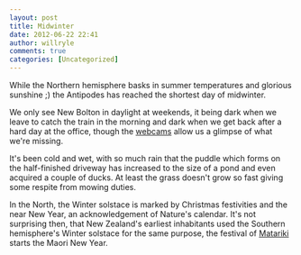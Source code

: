 ```yaml
---
layout: post
title: Midwinter
date: 2012-06-22 22:41
author: willryle
comments: true
categories: [Uncategorized]
---
```

While the Northern hemisphere basks in summer temperatures and glorious sunshine ;) the Antipodes has reached the shortest day of midwinter.

<!--more-->

We only see New Bolton in daylight at weekends, it being dark when we leave to catch the train in the morning and dark when we get back after a hard day at the office, though the <a title="Webcam" href="http://willryle.wordpress.com/webcam/">webcams</a> allow us a glimpse of what we're missing.

It's been cold and wet, with so much rain that the puddle which forms on the half-finished driveway has increased to the size of a pond and even acquired a couple of ducks. At least the grass doesn't grow so fast giving some respite from mowing duties.

In the North, the Winter solstace is marked by Christmas festivities and the near New Year, an acknowledgement of Nature's calendar. It's not surprising then, that New Zealand's earliest inhabitants used the Southern hemisphere's Winter solstace for the same purpose, the festival of <a href="http://www.matarikifestival.org.nz/" target="_blank">Matariki</a> starts the Maori New Year.
